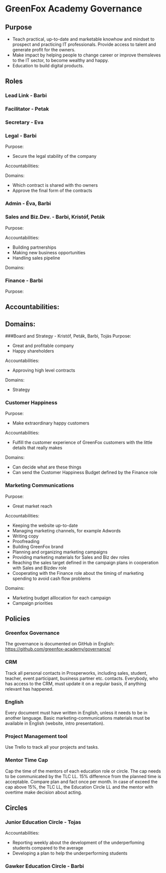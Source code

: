 # GreenFox Academy Governance

## Purpose
- Teach practical, up-to-date and marketable knowhow and mindset to prospect and practicing IT professionals. Provide access to talent and generate profit for the owners.
- Make impact by helping people to change career or improve themsleves to the IT sector, to become wealthy and happy.
- Education to build digital products.

## Roles
### Lead Link - Barbi

### Facilitator - Petak

### Secretary - Eva

### Legal - Barbi
Purpose:
- Secure the legal stability of the company

Accountabilities:

Domains:
- Which contract is shared with tho owners
- Approve the final form of the contracts

### Admin - Éva, Barbi


### Sales and Biz.Dev. - Barbi, Kristóf, Peták
Purpose:

Accountabilities:
 - Building partnerships
 - Making new business opportunities
 - Handling sales pipeline

Domains:

### Finance - Barbi
Purpose:


Accountabilities:
 - 

Domains:
 - 
 
###Board and Strategy - Kristóf, Peták, Barbi, Tojás
Purpose:
- Great and profitable company
- Happy shareholders

Accountabilities:
 - Approving high level contracts

Domains:
 - Strategy

### Customer Happiness
Purpose: 
- Make extraordinary happy customers

Accountabilities: 
- Fulfill the customer experience of GreenFox customers with the little details that really makes 

Domains:
- Can decide what are these things
- Can send the Customer Happiness Budget defined by the Finance role


### Marketing Communications

Purpose:
- Great market reach

Accountabilities:
- Keeping the website up-to-date
- Managing marketing channels, for example Adwords
- Writing copy
- Proofreading
- Building GreenFox brand
- Planning and organizing marketing campaigns
- Providing marketing materials for Sales and Biz dev roles
- Reaching the sales target defined in the campaign plans in cooperation with Sales and Bizdev role
- Cooperating with the Finance role about the timing of marketing spending to avoid cash flow problems

Domains:
- Marketing budget alllocation for each campaign
- Campaign priorities

## Policies

### Greenfox Governance
The governance is documented on GitHub in English: https://github.com/greenfox-academy/governance/

### CRM
Track all personal contacts in Prosperworks, including sales, student, teacher, event participant, business partner etc. contacts. Everybody, who has access to the CRM, must update it on a regular basis, if anything relevant has happened.

### English
Every document must have written in English, unless it needs to be in another language. Basic marketing-communications materials must be available in English (website, intro presentation).

### Project Management tool
Use Trello to track all your projects and tasks.

### Mentor Time Cap
Cap the time of the mentors of each education role or circle. The cap needs to be communicated by the TLC LL. 15% difference from the planned time is acceptable. Compare plan and fact once per month. In case of exceed the cap above 15%, the TLC
LL, the Education Circle LL and the mentor with overtime make decision about acting.

## Circles
### Junior Education Circle - Tojas

Accountabilities:
- Reporting weekly about the development of the underperfoming students compared to the average
- Developing a plan to help the underperforming students

### Gawker Education Circle - Barbi
